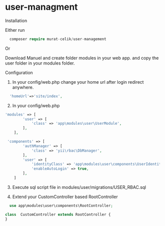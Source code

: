 # user-managment

Installation

Either run
```php
  composer require murat-celik/user-management
```
Or
<br>

Download Manuel and create folder modules in your web app. and copy the user folder in your modules folder.

Configuration
<br>
1) In your config/web.php change your home url after login redirect anywhere.
```php
  'homeUrl'=>'site/index',
```

2) In your config/web.php
```php
'modules' => [
        'user' => [
            'class' => 'app\modules\user\UserModule',
        ],
    ],
```
```php
 'components' => [
        'authManager' => [
            'class' => 'yii\rbac\DbManager',
        ],
        'user' => [
            'identityClass' => 'app\modules\user\components\UserIdentity',
            'enableAutoLogin' => true,
        ],
    ]
```
 
 3) Execute sql script file in modules/user/migrations/USER_RBAC.sql

 4) Extend your CustomController based RootController 
```php
  use app\modules\user\components\RootController;
```
```php
class  CustomController extends RootController {
}
```
    
